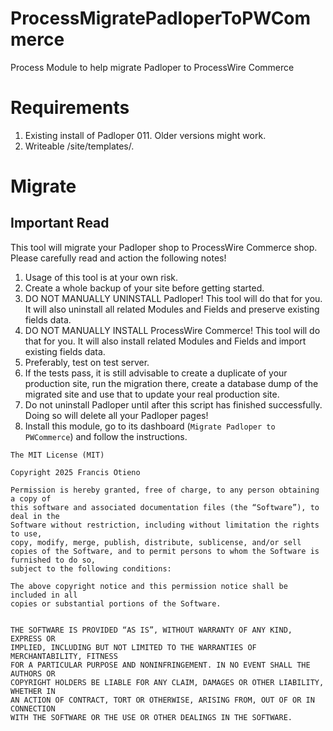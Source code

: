 # ProcessMigratePadloperToPWCommerce
Process Module to help migrate Padloper to ProcessWire Commerce

# Requirements

1. Existing install of Padloper 011. Older versions might work.
2. Writeable /site/templates/.

# Migrate

## Important Read

This tool will migrate your Padloper shop to ProcessWire Commerce shop. Please carefully read and action the following notes!

1. Usage of this tool is at your own risk.
2. Create a whole backup of your site before getting started.
3. DO NOT MANUALLY UNINSTALL Padloper! This tool will do that for you. It will also uninstall all related Modules and Fields and preserve existing fields data.
4. DO NOT MANUALLY INSTALL ProcessWire Commerce! This tool will do that for you. It will also install related Modules and Fields and import existing fields data.
5. Preferably, test on test server.
6. If the tests pass, it is still advisable to create a duplicate of your production site, run the migration there, create a database dump of the migrated site and use that to update your real production site.
7. Do not uninstall Padloper until after this script has finished successfully. Doing so will delete all your Padloper pages!
8. Install this module, go to its dashboard (`Migrate Padloper to PWCommerce`) and follow the instructions.

```
The MIT License (MIT)

Copyright 2025 Francis Otieno

Permission is hereby granted, free of charge, to any person obtaining a copy of
this software and associated documentation files (the “Software”), to deal in the
Software without restriction, including without limitation the rights to use,
copy, modify, merge, publish, distribute, sublicense, and/or sell copies of the Software, and to permit persons to whom the Software is furnished to do so,
subject to the following conditions:

The above copyright notice and this permission notice shall be included in all
copies or substantial portions of the Software.


THE SOFTWARE IS PROVIDED “AS IS”, WITHOUT WARRANTY OF ANY KIND, EXPRESS OR
IMPLIED, INCLUDING BUT NOT LIMITED TO THE WARRANTIES OF MERCHANTABILITY, FITNESS
FOR A PARTICULAR PURPOSE AND NONINFRINGEMENT. IN NO EVENT SHALL THE AUTHORS OR
COPYRIGHT HOLDERS BE LIABLE FOR ANY CLAIM, DAMAGES OR OTHER LIABILITY, WHETHER IN
AN ACTION OF CONTRACT, TORT OR OTHERWISE, ARISING FROM, OUT OF OR IN CONNECTION
WITH THE SOFTWARE OR THE USE OR OTHER DEALINGS IN THE SOFTWARE.
```